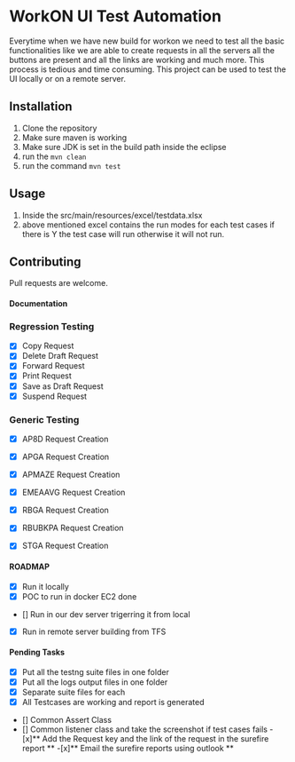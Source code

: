 # WorkON UI Test Automation

Everytime when we have new build for workon we need to test all the basic functionalities like we are able to create
requests in all the servers all the buttons are present and all the links are working and much more. This process is tedious
and time consuming. This project can be used to test the UI locally or on a remote server.


## Installation

1. Clone the repository
2. Make sure maven is working
3. Make sure JDK is set in the build path inside the eclipse
4. run the ```mvn clean```
5. run the command ```mvn test```


## Usage

1. Inside the src/main/resources/excel/testdata.xlsx 
2. above mentioned excel contains the run modes for each test cases if there is Y the test case will run otherwise it will not run.

## Contributing

Pull requests are welcome.


#### Documentation 

### Regression Testing 

- [x] Copy Request 
- [x] Delete Draft Request
- [x] Forward Request
- [x] Print Request
- [x] Save as Draft Request
- [x] Suspend Request 

### Generic Testing

- [x] AP8D Request Creation
- [x] APGA Request Creation
- [x] APMAZE Request Creation
- [x] EMEAAVG Request Creation
- [x] RBGA Request Creation
- [x] RBUBKPA Request Creation
- [x] STGA Request Creation




#### ROADMAP

- [x] Run it locally 
- [x] POC to run in docker EC2 done
- [] Run in our dev server trigerring it from local
- [x] Run in remote server building from TFS


#### Pending Tasks
- [x] Put all the testng suite files in one folder
- [x] Put all the logs output files in one folder
- [x] Separate suite files for each
- [x] All Testcases are working and report is generated
- [] Common Assert Class
- [] Common listener class and take the screenshot if test cases fails
 -[x]** Add the Request key and the link of the request in the surefire report **
 -[x]** Email the surefire reports using outlook **
